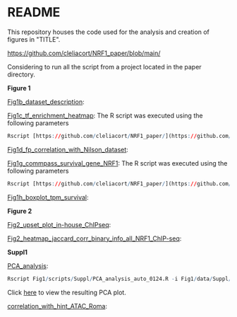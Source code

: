 # README

This repository houses the code used for the analysis and creation of figures in "TITLE".

https://github.com/cleliacort/NRF1_paper/blob/main/

Considering to run all the script from a project located in the paper directory.

**Figure 1**

[Fig1b_dataset_description](https://github.com/cleliacort/NRF1_paper/blob/main/Fig1/scripts/Figure1_dataset_pheno_description.md): 

[Fig1c_tf_enrichment_heatmap](https://github.com/cleliacort/NRF1_paper/blob/main/Fig1/scripts/Figure1c_motif_matrix_heatmap.R): The R script was executed using the following parameters

```r
Rscript [https://github.com/cleliacort/NRF1_paper/](https://github.com/cleliacort/NRF1_paper/)blob/main/Fig1/scripts/Figure1c_motif_matrix_heatmap.R -i Fig1/data/matrix_motif_atac_tumour_mgus_0423_groupv2.txt -o Fig1/ -p heatmap_motifs_score_obs_exp_atac_tumour_mgus_0423_groupv2 -c 3 -store_rc TRUE
```

[Fig1d_fp_correlation_with_Nilson_dataset](https://github.com/cleliacort/NRF1_paper/blob/main/Fig1/scripts/Figure1d_correlation_with_Nilson.md):

[Fig1g_commpass_survival_gene_NRF1](https://github.com/cleliacort/NRF1_paper/blob/main/Fig1/scripts/Figure1g_commpass_survival_gene_auto.R): The R script was executed using the following parameters

```r
Rscript [https://github.com/cleliacort/NRF1_paper/](https://github.com/cleliacort/NRF1_paper/)blob/main/Fig1/scripts/Figure1g_commpass_survival_gene_auto.R -i "NRF1" -r COMMPASS_IA17/MMRF_CoMMpass_IA17_salmon_geneUnstranded_tpm.tsv -o Fig1/figures/ -p survival_commpass_NRF1_median -surv COMMPASS_IA17/MMRF_CoMMpass_IA17_STAND_ALONE_SURVIVAL_V2.tsv -c "CD138pos" -t "median”
```

[Fig1h_boxplot_tpm_survival](https://github.com/cleliacort/NRF1_paper/blob/main/Fig1/scripts/Figure1h_boxplot_tpm_survival.md):

**Figure 2**

[Fig2_upset_plot_in-house_ChIPseq](https://github.com/cleliacort/NRF1_paper/blob/main/Fig2/scripts/Figure2_upset_plot_in-house_ChIPseq.md):

[Fig2_heatmap_jaccard_corr_binary_info_all_NRF1_ChIP-seq](https://github.com/cleliacort/NRF1_paper/blob/main/Fig2/scripts/Figure2_heatmap_jaccard_corr_binary_info_all_NRF1_ChIP-seq.md):

**Suppl1**

[PCA_analysis](https://github.com/cleliacort/NRF1_paper/blob/main/Fig1/scripts/Suppl/PCA_analysis_auto_0124.R):

```r
Rscript Fig1/scripts/Suppl/PCA_analysis_auto_0124.R -i Fig1/data/Suppl/matrix_with_multicov_atac_mgus_MAXIMUM_VALUE_0423.txt -o Fig1/figures/Suppl/ -p "PCA_master_list_tumour_of_tumour_samples.png" -pheno Fig1/data/Suppl/sample_sheet_official_clinical_2023_subsetted_PHENOTYPE.csv
```

Click [here](https://github.com/cleliacort/NRF1_paper/blob/main/Fig1/figures/Suppl/PCA_master_list_tumour_of_tumour_samples.png) to view the resulting PCA plot.

[correlation_with_hint_ATAC_Roma](https://github.com/cleliacort/NRF1_paper/blob/main/Fig1/scripts/Suppl/correlation_with_hint_ATAC_Roma.md):